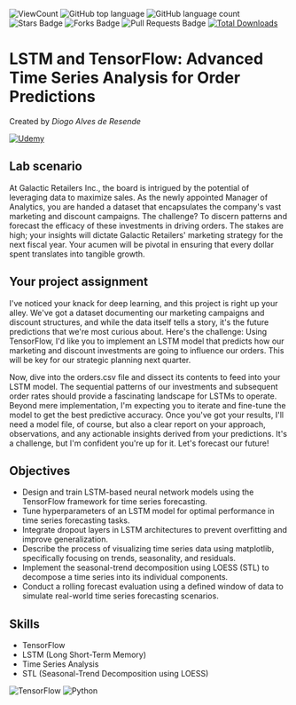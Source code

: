 ![ViewCount](https://views.whatilearened.today/views/github/debdattasarkar/Advanced-Time-Series-Analysis-for-Order-Predictions.svg?cache=remove)
![GitHub top language](https://img.shields.io/github/languages/top/debdattasarkar/Advanced-Time-Series-Analysis-for-Order-Predictions?style=flat)
![GitHub language count](https://img.shields.io/github/languages/count/debdattasarkar/Advanced-Time-Series-Analysis-for-Order-Predictions?style=flat)
![Stars Badge](https://img.shields.io/github/stars/debdattasarkar/Advanced-Time-Series-Analysis-for-Order-Predictions?style=flat)
![Forks Badge](https://img.shields.io/github/forks/debdattasarkar/Advanced-Time-Series-Analysis-for-Order-Predictions?style=flat)
![Pull Requests Badge](https://img.shields.io/github/issues-pr/debdattasarkar/Advanced-Time-Series-Analysis-for-Order-Predictions?style=flat)
[![Total Downloads](https://img.shields.io/github/downloads/debdattasarkar/Advanced-Time-Series-Analysis-for-Order-Predictions/total.svg)](https://github.com/debdattasarkar/Advanced-Time-Series-Analysis-for-Order-Predictions/releases/)

# LSTM and TensorFlow: Advanced Time Series Analysis for Order Predictions
Created by *Diogo Alves de Resende*

<a href="https://www.udemy.com/labs/lstm-and-tensorflow-advanced-time-series-analysis-for-order-predictions/overview/"> ![Udemy](https://img.shields.io/badge/Udemy-EC5252?style=for-the-badge&logo=Udemy&logoColor=white) </a>

## Lab scenario
At Galactic Retailers Inc., the board is intrigued by the potential of leveraging data to maximize sales. As the newly appointed Manager of Analytics, you are handed a dataset that encapsulates the company's vast marketing and discount campaigns. The challenge? To discern patterns and forecast the efficacy of these investments in driving orders. The stakes are high; your insights will dictate Galactic Retailers' marketing strategy for the next fiscal year. Your acumen will be pivotal in ensuring that every dollar spent translates into tangible growth.

## Your project assignment
I've noticed your knack for deep learning, and this project is right up your alley. We've got a dataset documenting our marketing campaigns and discount structures, and while the data itself tells a story, it's the future predictions that we're most curious about. Here's the challenge: Using TensorFlow, I'd like you to implement an LSTM model that predicts how our marketing and discount investments are going to influence our orders. This will be key for our strategic planning next quarter.

Now, dive into the orders.csv file and dissect its contents to feed into your LSTM model. The sequential patterns of our investments and subsequent order rates should provide a fascinating landscape for LSTMs to operate. Beyond mere implementation, I'm expecting you to iterate and fine-tune the model to get the best predictive accuracy. Once you've got your results, I'll need a model file, of course, but also a clear report on your approach, observations, and any actionable insights derived from your predictions. It's a challenge, but I'm confident you're up for it. Let's forecast our future!

## Objectives
- Design and train LSTM-based neural network models using the TensorFlow framework for time series forecasting.
- Tune hyperparameters of an LSTM model for optimal performance in time series forecasting tasks.
- Integrate dropout layers in LSTM architectures to prevent overfitting and improve generalization.
- Describe the process of visualizing time series data using matplotlib, specifically focusing on trends, seasonality, and residuals.
- Implement the seasonal-trend decomposition using LOESS (STL) to decompose a time series into its individual components.
- Conduct a rolling forecast evaluation using a defined window of data to simulate real-world time series forecasting scenarios.

## Skills
- TensorFlow
- LSTM (Long Short-Term Memory)
- Time Series Analysis
- STL (Seasonal-Trend Decomposition using LOESS)

![TensorFlow](https://img.shields.io/badge/TensorFlow-FF6F00?style=for-the-badge&logo=TensorFlow&logoColor=white) 
![Python](https://img.shields.io/badge/Python-FFD43B?style=for-the-badge&logo=python&logoColor=blue) 